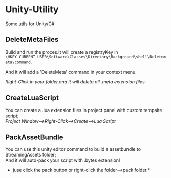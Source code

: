 # Unity-Utility
Some utils for Unity/C# 

## DeleteMetaFiles
Build and run the proces.It will create a registryKey in `\HKEY_CURRENT_USER\Software\Classes\Directory\Background\shell\Deletemeta\command`. 
 
And it will add a 'DeleteMeta' command in your context menu.
 
*Right-Click in your folder,and it will deleta all .meta extension files.*


## CreateLuaScript  
You can create a .lua extension files in project panel with custom tempalte script;  
*Project Window-->Right-Click-->Create-->Lua Script*


## PackAssetBundle
You can use this unity editor command to build a assetbundle to StreamingAssets folder;  
And it will auto-pack your script with .bytes extension!  
* juse click the pack button or right-click the folder-->pack folder.*  
